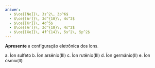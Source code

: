 ```yaml
---
answer:
  - $\ce{[Ne]}\, 3s^2\, 3p^6$
  - $\ce{[Ar]}\, 3d^{10}\, 4s^2$
  - $\ce{[Kr]}\, 4d^5$
  - $\ce{[Ar]}\, 3d^{10}\, 4s^2$
  - $\ce{[Xe]}\, 4f^{14}\, 5s^2\, 5p^2$
---
```


**Apresente** a configuração eletrônica dos íons.

a. Íon sulfeto
b. Íon arsênio(III)
c. Íon rutênio(III)
d. Íon germânio(II)
e. Íon ósmio(II)
